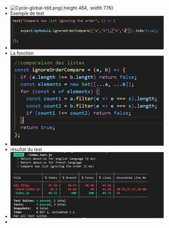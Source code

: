 - ![Cycle-global-tdd.png](../../../../../../assets/Cycle-global-tdd_1680188925853_0.png){:height 464, :width 776}
- Exemple de test
- ![image.png](../assets/image_1680188979151_0.png)
- La fonction
- ![image.png](../assets/image_1680189002412_0.png)
- résultat du test
- ![image.png](../assets/image_1680189035018_0.png)
-